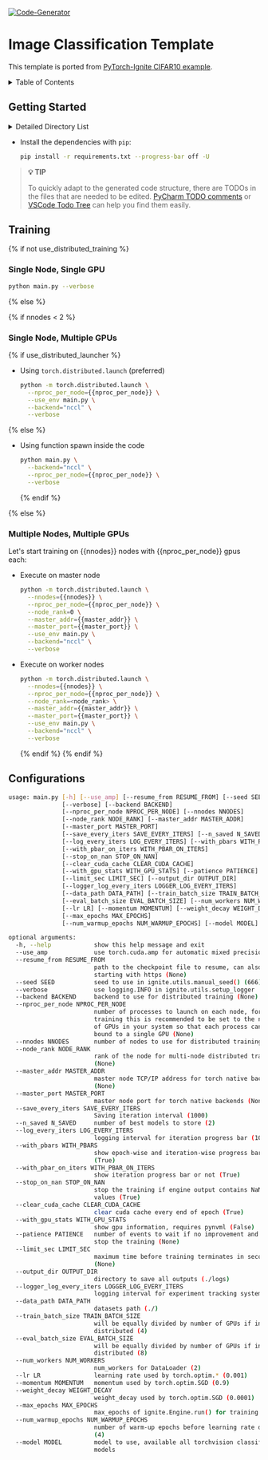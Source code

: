 [![Code-Generator](https://badgen.net/badge/Template%20by/Code-Generator/ee4c2c?labelColor=eaa700)](https://github.com/pytorch-ignite/code-generator)

# Image Classification Template

This template is ported from [PyTorch-Ignite CIFAR10 example](https://github.com/pytorch/ignite/tree/master/examples/contrib/cifar10).

<details>
<summary>
Table of Contents
</summary>

- [Getting Started](#getting-started)
- [Training](#training)
  - [Single Node, Single GPU](#single-node-single-gpu)
  - [Single Node, Multiple GPUs](#single-node-multiple-gpus)
  - [Multiple Nodes, Multiple GPUs](#multiple-nodes-multiple-gpus)
- [Configurations](#configurations)

</details>

## Getting Started

<details>
<summary>
Detailed Directory List
</summary>

```sh
image_classification
├── README.md
├── config.py
├── datasets.py
├── handlers.py
├── main.py
├── models.py
├── requirements.txt
├── test_all.py
├── trainers.py
└── utils.py
```

</details>

- Install the dependencies with `pip`:

  ```sh
  pip install -r requirements.txt --progress-bar off -U
  ```

> **💡 TIP**
>
> To quickly adapt to the generated code structure, there are TODOs in the files that are needed to be edited.
> [PyCharm TODO comments](https://www.jetbrains.com/help/pycharm/using-todo.html) or
> [VSCode Todo Tree](https://marketplace.visualstudio.com/items?itemName=Gruntfuggly.todo-tree)
> can help you find them easily.

## Training

{% if not use_distributed_training %}

### Single Node, Single GPU

```sh
python main.py --verbose
```

{% else %}

{% if nnodes < 2 %}

### Single Node, Multiple GPUs

{% if use_distributed_launcher %}

- Using `torch.distributed.launch` (preferred)

  ```sh
  python -m torch.distributed.launch \
    --nproc_per_node={{nproc_per_node}} \
    --use_env main.py \
    --backend="nccl" \
    --verbose
  ```

{% else %}

- Using function spawn inside the code

  ```sh
  python main.py \
    --backend="nccl" \
    --nproc_per_node={{nproc_per_node}} \
    --verbose
  ```

  {% endif %}

{% else %}

### Multiple Nodes, Multiple GPUs

Let's start training on {{nnodes}} nodes with {{nproc_per_node}} gpus each:

- Execute on master node

  ```sh
  python -m torch.distributed.launch \
    --nnodes={{nnodes}} \
    --nproc_per_node={{nproc_per_node}} \
    --node_rank=0 \
    --master_addr={{master_addr}} \
    --master_port={{master_port}} \
    --use_env main.py \
    --backend="nccl" \
    --verbose
  ```

- Execute on worker nodes

  ```sh
  python -m torch.distributed.launch \
    --nnodes={{nnodes}} \
    --nproc_per_node={{nproc_per_node}} \
    --node_rank=<node_rank> \
    --master_addr={{master_addr}} \
    --master_port={{master_port}} \
    --use_env main.py \
    --backend="nccl" \
    --verbose
  ```

  {% endif %}
  {% endif %}

## Configurations

```sh
usage: main.py [-h] [--use_amp] [--resume_from RESUME_FROM] [--seed SEED]
               [--verbose] [--backend BACKEND]
               [--nproc_per_node NPROC_PER_NODE] [--nnodes NNODES]
               [--node_rank NODE_RANK] [--master_addr MASTER_ADDR]
               [--master_port MASTER_PORT]
               [--save_every_iters SAVE_EVERY_ITERS] [--n_saved N_SAVED]
               [--log_every_iters LOG_EVERY_ITERS] [--with_pbars WITH_PBARS]
               [--with_pbar_on_iters WITH_PBAR_ON_ITERS]
               [--stop_on_nan STOP_ON_NAN]
               [--clear_cuda_cache CLEAR_CUDA_CACHE]
               [--with_gpu_stats WITH_GPU_STATS] [--patience PATIENCE]
               [--limit_sec LIMIT_SEC] [--output_dir OUTPUT_DIR]
               [--logger_log_every_iters LOGGER_LOG_EVERY_ITERS]
               [--data_path DATA_PATH] [--train_batch_size TRAIN_BATCH_SIZE]
               [--eval_batch_size EVAL_BATCH_SIZE] [--num_workers NUM_WORKERS]
               [--lr LR] [--momentum MOMENTUM] [--weight_decay WEIGHT_DECAY]
               [--max_epochs MAX_EPOCHS]
               [--num_warmup_epochs NUM_WARMUP_EPOCHS] [--model MODEL]

optional arguments:
  -h, --help            show this help message and exit
  --use_amp             use torch.cuda.amp for automatic mixed precision
  --resume_from RESUME_FROM
                        path to the checkpoint file to resume, can also url
                        starting with https (None)
  --seed SEED           seed to use in ignite.utils.manual_seed() (666)
  --verbose             use logging.INFO in ignite.utils.setup_logger
  --backend BACKEND     backend to use for distributed training (None)
  --nproc_per_node NPROC_PER_NODE
                        number of processes to launch on each node, for GPU
                        training this is recommended to be set to the number
                        of GPUs in your system so that each process can be
                        bound to a single GPU (None)
  --nnodes NNODES       number of nodes to use for distributed training (None)
  --node_rank NODE_RANK
                        rank of the node for multi-node distributed training
                        (None)
  --master_addr MASTER_ADDR
                        master node TCP/IP address for torch native backends
                        (None)
  --master_port MASTER_PORT
                        master node port for torch native backends (None)
  --save_every_iters SAVE_EVERY_ITERS
                        Saving iteration interval (1000)
  --n_saved N_SAVED     number of best models to store (2)
  --log_every_iters LOG_EVERY_ITERS
                        logging interval for iteration progress bar (100)
  --with_pbars WITH_PBARS
                        show epoch-wise and iteration-wise progress bars
                        (True)
  --with_pbar_on_iters WITH_PBAR_ON_ITERS
                        show iteration progress bar or not (True)
  --stop_on_nan STOP_ON_NAN
                        stop the training if engine output contains NaN/inf
                        values (True)
  --clear_cuda_cache CLEAR_CUDA_CACHE
                        clear cuda cache every end of epoch (True)
  --with_gpu_stats WITH_GPU_STATS
                        show gpu information, requires pynvml (False)
  --patience PATIENCE   number of events to wait if no improvement and then
                        stop the training (None)
  --limit_sec LIMIT_SEC
                        maximum time before training terminates in seconds
                        (None)
  --output_dir OUTPUT_DIR
                        directory to save all outputs (./logs)
  --logger_log_every_iters LOGGER_LOG_EVERY_ITERS
                        logging interval for experiment tracking system (None)
  --data_path DATA_PATH
                        datasets path (./)
  --train_batch_size TRAIN_BATCH_SIZE
                        will be equally divided by number of GPUs if in
                        distributed (4)
  --eval_batch_size EVAL_BATCH_SIZE
                        will be equally divided by number of GPUs if in
                        distributed (8)
  --num_workers NUM_WORKERS
                        num_workers for DataLoader (2)
  --lr LR               learning rate used by torch.optim.* (0.001)
  --momentum MOMENTUM   momentum used by torch.optim.SGD (0.9)
  --weight_decay WEIGHT_DECAY
                        weight_decay used by torch.optim.SGD (0.0001)
  --max_epochs MAX_EPOCHS
                        max_epochs of ignite.Engine.run() for training (2)
  --num_warmup_epochs NUM_WARMUP_EPOCHS
                        number of warm-up epochs before learning rate decay.
                        (4)
  --model MODEL         model to use, available all torchvision classification
                        models
```
